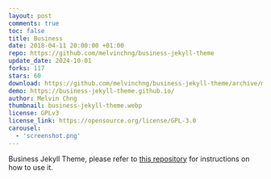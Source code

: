```yaml
---
layout: post
comments: true
toc: false
title: Business
date: 2018-04-11 20:00:00 +01:00
repo: https://github.com/melvinchng/business-jekyll-theme
update_date: 2024-10-01
forks: 117
stars: 60
download: https://github.com/melvinchng/business-jekyll-theme/archive/master.zip
demo: https://business-jekyll-theme.github.io/
author: Melvin Chng
thumbnail: business-jekyll-theme.webp
license: GPLv3
license_link: https://opensource.org/license/GPL-3.0
carousel:
  - 'screenshot.png'
---
```


Business Jekyll Theme, please refer to [this repository](https://github.com/melvinchng/business-jekyll-theme) for instructions on how to use it.
